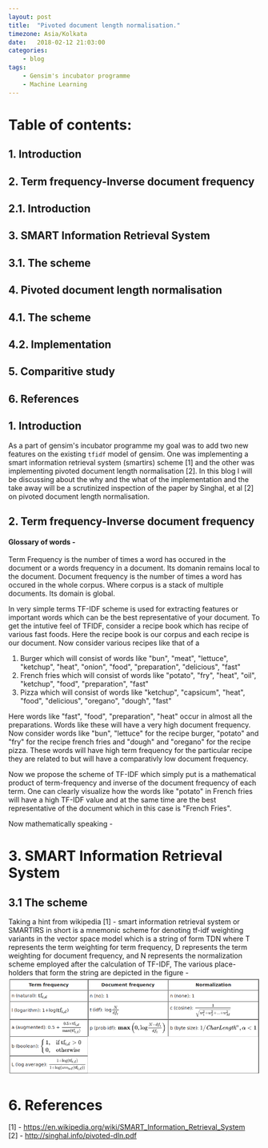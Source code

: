 ```yaml
---
layout: post
title:  "Pivoted document length normalisation."
timezone: Asia/Kolkata
date:   2018-02-12 21:03:00
categories:
    - blog
tags:
    - Gensim's incubator programme
    - Machine Learning
---
```

# Table of contents:  
## 1. Introduction  
## 2. Term frequency-Inverse document frequency  
##   2.1. Introduction  
## 3. SMART Information Retrieval System  
##   3.1. The scheme  
## 4. Pivoted document length normalisation  
##   4.1. The scheme  
##   4.2. Implementation  
## 5. Comparitive study  
## 6. References  


## 1. Introduction  
As a part of gensim's incubator programme my goal was to add two new features on the existing `tfidf` model of gensim. One was implementing a
smart information retrieval system (smartirs) scheme [1] and the other was implementing pivoted document length normalisation [2]. In this blog I will be discussing about the why and the what of the implementation and the take away will be a scrutinized inspection of the paper by Singhal, et al [2] on pivoted document length normalisation.

## 2. Term frequency-Inverse document frequency  
#### Glossary of words -  
Term Frequency is the number of times a word has occured in the document or a words frequency in a document. Its domanin remains local to the document.
Document frequency is the number of times a word has occured in the whole corpus. Where corpus is a stack of multiple documents. Its domain is global.

In very simple terms TF-IDF scheme is used for extracting features or important words which can be the best representative of your document. To get the intutive feel of TFIDF, consider a recipe book which has recipe of various fast foods.
Here the recipe book is our corpus and each recipe is our document. Now consider various recipes like that of a
1. Burger which will consist of words like "bun", "meat", "lettuce", "ketchup", "heat", "onion", "food", "preparation", "delicious", "fast"
2. French fries which will consist of words like "potato", "fry", "heat", "oil", "ketchup", "food", "preparation", "fast"
3. Pizza which will consist of words like "ketchup", "capsicum", "heat", "food", "delicious", "oregano", "dough", "fast"

Here words like "fast", "food", "preparation", "heat" occur in almost all the preparations. Words like these will have a very high document frequency. Now consider words like "bun", "lettuce" for the recipe burger, "potato" and "fry" for the recipe french fries and "dough" and "oregano" for the recipe pizza. These words will have high term frequency for the particular recipe they are related to but will have a comparativly low document frequency.

Now we propose the scheme of TF-IDF which simply put is a mathematical product of term-frequency and inverse of the document frequency of each term. One can clearly visualize how the words like "potato" in French fries will have a high TF-IDF value and at the same time are the best representative of the document which in this case is "French Fries".

Now mathematically speaking -  


# 3. SMART Information Retrieval System  
## 3.1 The scheme  
Taking a hint from wikipedia [1] - smart information retrieval system or SMARTIRS in short is a mnemonic scheme for denoting tf-idf weighting variants in the vector space model which is a string of form TDN where T represents the term weighting for term frequency, D represents the term weighting for document frequency, and N represents the normalization scheme employed after the calculation of TF-IDF, The various place-holders that form the string are depicted in the figure - ![pic](/img/smartirs.png)

# 6. References  
[1] - https://en.wikipedia.org/wiki/SMART_Information_Retrieval_System \
[2] - http://singhal.info/pivoted-dln.pdf
